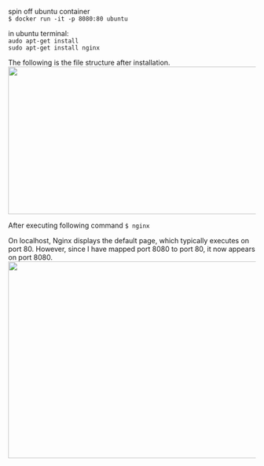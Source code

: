 spin off ubuntu container<br>
```$ docker run -it -p 8080:80 ubuntu```

in ubuntu terminal:<br>
```audo apt-get install```<br>
```sudo apt-get install nginx```

The following is the file structure after installation.
<img src="image.png" width="900" height="300">

After executing following command 
```$ nginx``` 

On localhost, Nginx displays the default page, which typically executes on port 80. However, since I have mapped port 8080 to port 80, it now appears on port 8080.
<img src="image-2.png" width="800" height="400">

 



